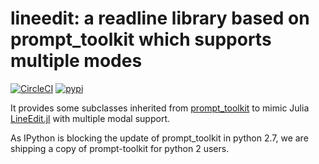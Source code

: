 # lineedit: a readline library based on prompt_toolkit which supports multiple modes

[![CircleCI](https://circleci.com/gh/randy3k/lineedit/tree/master.svg?style=shield)](https://circleci.com/gh/randy3k/lineedit/tree/master)
[![pypi](https://img.shields.io/pypi/v/lineedit.svg)](https://pypi.org/project/lineedit/)

It provides some subclasses inherited from [prompt_toolkit](https://github.com/jonathanslenders/python-prompt-toolkit) to mimic Julia [LineEdit.jl](https://github.com/JuliaLang/julia/blob/master/stdlib/REPL/src/LineEdit.jl) with multiple modal support.

As IPython is blocking the update of prompt_toolkit in python 2.7, we are shipping a copy of prompt-toolkit for python 2 users.
